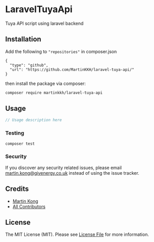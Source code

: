 # LaravelTuyaApi

<!-- [![Latest Version on Packagist](https://img.shields.io/packagist/v/givenergy/laravel-tuya-api.svg?style=flat-square)](https://packagist.org/packages/givenergy/laravel-tuya-api)
[![Total Downloads](https://img.shields.io/packagist/dt/givenergy/laravel-tuya-api.svg?style=flat-square)](https://packagist.org/packages/givenergy/laravel-tuya-api) -->
<!-- ![GitHub Actions](https://github.com/givenergy/laravel-tuya-api/actions/workflows/main.yml/badge.svg) -->

Tuya API script using laravel backend
## Installation

Add the following to `"repositories"` in composer.json
```
{
  "type": "github",
  "url": "https://github.com/MartinKKH/laravel-tuya-api/"
}
```

then install the package via composer:

```bash
composer require martinkkh/laravel-tuya-api
```

## Usage

```php
// Usage description here
```

### Testing

```bash
composer test
```

<!-- ### Changelog

Please see [CHANGELOG](CHANGELOG.md) for more information what has changed recently.

## Contributing

Please see [CONTRIBUTING](CONTRIBUTING.md) for details.
 -->
### Security

If you discover any security related issues, please email martin.kong@givenergy.co.uk instead of using the issue tracker.

## Credits

-   [Martin Kong](https://github.com/givenergy)
-   [All Contributors](../../contributors)

## License

The MIT License (MIT). Please see [License File](LICENSE.md) for more information.
<!-- 
## Laravel Package Boilerplate

This package was generated using the [Laravel Package Boilerplate](https://laravelpackageboilerplate.com).
 -->
